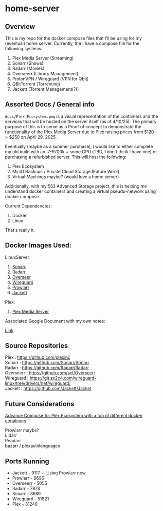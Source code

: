 # home-server

## Overview

This is my repo for the docker compose files that I'll be using for my (eventual) home server.  Currently, the I have a compose file for the following systems:

1. Plex Media Server (Streaming)
2. Sonarr (Shows)
3. Radarr (Movies)
4. Overseerr (Library Management)
5. ProtonVPN / Wireguard (VPN for Qbit)
6. QBitTorrent (Torrenting)
7. Jackett (Torrent Management(?))

## Assorted Docs / General info

`docs/Plex_Ecosystem.png` is a visual representation of the containers and the services that will be hosted on the server itself (as of 4/10/25).  The primary purpose of this is to serve as a Proof of concept to demonstrate the functionality of the Plex Media Server due to Plex raising prices from $120 -> $250 on April 29, 2025. 

Eventually (maybe as a summer purchase), I would like to either complete my old build with an i7-9700k + some GPU (TBD, I don't think I have one) or purchasing a refurbished server.  This will host the following:

1. Plex Ecosystem
2. MinIO Backups / Private Cloud Storage (Future Work)
3. Virtual Machines maybe? (would love a home server)

Additionally, with my 563 Advanced Storage project, this is helping me understand docker containers and creating a virtual pseudo-network using docker compose.

Current Dependencies:
1. Docker
2. Linux

That's really it.

## Docker Images Used:

LinuxServer:
1. [Sonarr](https://github.com/linuxserver/docker-sonarr) 
2. [Radarr](https://github.com/linuxserver/docker-radarr)
3. [Overseer](https://github.com/linuxserver/docker-overseerr)
4. [Wireguard](https://github.com/linuxserver/docker-wireguard)
5. [Prowlarr](https://github.com/linuxserver/docker-prowlarr)
5. [Jackett](https://github.com/linuxserver/docker-jackett)

Plex:
1. [Plex Media Server](https://github.com/plexinc/pms-docker)

Associated Google Document with my own notes:

[Link](https://docs.google.com/document/d/1SXw9gEipB1gRrkGNr0kDaX_1O__-X_9h706fRw8hDTM/edit?tab=t.0)

## Source Repositories

Plex : https://github.com/plexinc \
Sonarr : https://github.com/Sonarr/Sonarr \
Radarr : https://github.com/Radarr/Radarr \
Overseerr : https://github.com/sct/Overseerr \
Wireguard : https://git.zx2c4.com/wireguard-linux/tree/drivers/net/wireguard/ \
Jackett : https://github.com/Jackett/Jacket

## Future Considerations

[Advance Compose for Plex Ecosystem with a ton of different docker conatiners](https://github.com/DonMcD/ultimate-plex-stack/blob/main/advanced-compose.yml) 

Prowlarr maybe? \
Lidarr \
Readarr \
bazarr / plexautolanguages 

## Ports Running

- Jackett - 9117 -- Using Prowlarr now
- Prowlarr - 9696
- Overseerr - 5055
- Radarr - 7878
- Sonarr - 8989
- Wireguard - 51821
- Plex - 31240
